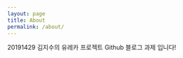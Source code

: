 ```yaml
---
layout: page
title: About
permalink: /about/
---
```


20191429 김지수의 유레카 프로젝트 Github 블로그 과제 입니다!


[jekyll-organization]: https://github.com/jekyll
